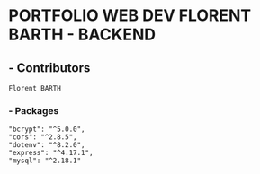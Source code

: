 # PORTFOLIO WEB DEV FLORENT BARTH - BACKEND

## - Contributors
    Florent BARTH

### - Packages
    "bcrypt": "^5.0.0",
    "cors": "^2.8.5",
    "dotenv": "^8.2.0",
    "express": "^4.17.1",
    "mysql": "^2.18.1"